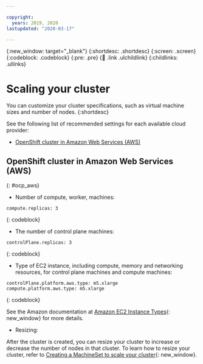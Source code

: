 ```yaml
---

copyright:
  years: 2019, 2020
lastupdated: "2020-03-17"

---
```


{:new_window: target="_blank"}
{:shortdesc: .shortdesc}
{:screen: .screen}
{:codeblock: .codeblock}
{:pre: .pre}
{:child: .link .ulchildlink}
{:childlinks: .ullinks}

# Scaling your cluster

You can customize your cluster specifications, such as virtual machine sizes and number of nodes. 
{:shortdesc}

See the following list of recommended settings for each available cloud provider:

* [OpenShift cluster in Amazon Web Services (AWS)](#ocp_aws)

## OpenShift cluster in Amazon Web Services (AWS)
{: #ocp_aws}

- Number of compute, worker, machines:
  
```
compute.replicas: 3
```
{: codeblock}

- The number of control plane machines:
 
```
controlPlane.replicas: 3
```
{: codeblock}

- Type of EC2 instance, including compute, memory and networking resources, for control plane machines and compute machines:

```
controlPlane.platform.aws.type: m5.xlarge
compute.platform.aws.type: m5.xlarge
```
{: codeblock}

See the Amazon documentation at [Amazon EC2 Instance Types](https://aws.amazon.com/ec2/instance-types/){: new_window} for more details.

- Resizing:

After the cluster is created, you can resize your cluster to increase or decrease the number of nodes in that cluster. To learn how to resize your cluster, refer to [Creating a MachineSet to scale your cluster](https://docs.openshift.com/container-platform/4.1/machine_management/creating-machineset.html){: new_window}.

